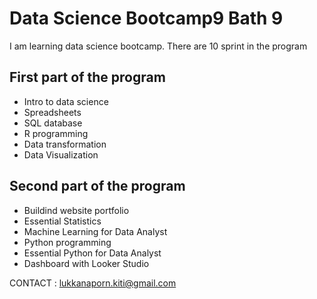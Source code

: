 # Data Science Bootcamp9 Bath 9

I am learning data science bootcamp. There are 10 sprint in the program

## First part of the program
- Intro to data science
- Spreadsheets
- SQL database
- R programming
- Data transformation
- Data Visualization

## Second part of the program
- Buildind website portfolio
- Essential Statistics
- Machine Learning for Data Analyst
- Python programming
- Essential Python for Data Analyst
- Dashboard with Looker Studio

CONTACT : lukkanaporn.kiti@gmail.com
